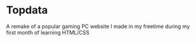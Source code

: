 # Topdata
A remake of a popular gaming PC website I made in my freetime during my first month of learning HTML/CSS
